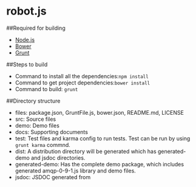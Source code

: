 robot.js
========

##Required for building

* [Node.js](http://nodejs.org/)
* [Bower](http://bower.io/)
* [Grunt](http://gruntjs.com/)

##Steps to build

* Command to install all the dependencies:```npm install```
* Command to get project dependencies:```bower install```
* Command to build: ```grunt```

##Directory structure
* files: package.json, GruntFile.js, bower.json, README.md, LICENSE
* src: Source files
* demo: Demo files
* docs: Supporting documents
* test: Test files and karma config to run tests. Test can be run by using ```grunt karma``` commnd.
* dist: A distribution directory will be generated which has generated-demo and jsdoc directories.
* generated-demo: Has the complete demo package, which includes generated amqp-0-9-1.js library and demo files.
* jsdoc: JSDOC generated from
